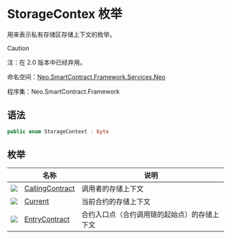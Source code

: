 # StorageContex 枚举

用来表示私有存储区存储上下文的枚举。

> [!Caution]
> 注：在 2.0 版本中已经弃用。

命名空间：[Neo.SmartContract.Framework.Services.Neo](../Neo.md)

程序集：Neo.SmartContract.Framework

## 语法

```c#
public enum StorageContext : byte
```

## 枚举

|                                          | 名称                                       | 说明                     |
| ---------------------------------------- | ---------------------------------------- | ---------------------- |
| ![](https://i-msdn.sec.s-msft.com/dynimg/IC134134.jpeg) | [CallingContract](StorageContex/CallingContract.md) | 调用者的存储上下文              |
| ![](https://i-msdn.sec.s-msft.com/dynimg/IC134134.jpeg) | [Current](StorageContex/Current.md)      | 当前合约的存储上下文             |
| ![](https://i-msdn.sec.s-msft.com/dynimg/IC134134.jpeg) | [EntryContract](StorageContex/EntryContract.md) | 合约入口点（合约调用链的起始点）的存储上下文 |

